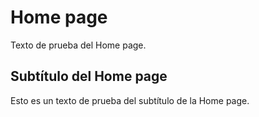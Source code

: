 # Home page 

Texto de prueba del Home page.

## Subtítulo del Home page

Esto es un texto de prueba del subtítulo de la Home page.
